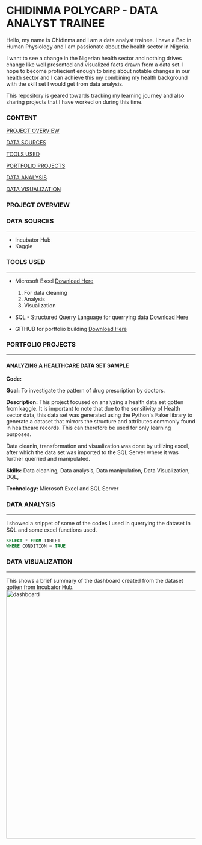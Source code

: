 # CHIDINMA POLYCARP - DATA ANALYST TRAINEE
Hello, my name is Chidinma and I am a data analyst trainee. I have a Bsc in Human Physiology and I am passionate about the health sector in Nigeria.

I want to see a change in the Nigerian health sector and nothing drives change like well presented and visualized facts drawn from a data set. I hope to become profiecient enough to bring about notable changes in our health sector and I can achieve this my combining my health background with the skill set I would get from data analysis.

This repository is geared towards tracking my learning journey and also sharing projects that I have worked on during this time.

### CONTENT
[PROJECT OVERVIEW](#project-overview)

[DATA SOURCES](#data-sources)

[TOOLS USED](tools-used)

[PORTFOLIO PROJECTS](#portfolio-projects)

[DATA ANALYSIS](#data-analysis)

[DATA VISUALIZATION](#data-visualization)

### PROJECT OVERVIEW
  
### DATA SOURCES
---
- Incubator Hub
- Kaggle
  

### TOOLS USED
---
- Microsoft Excel [Download Here](https://www.microsoft.com/en-us/microsoft-365/excel)
    1. For data cleaning
    2. Analysis
    3. Visualization
    
- SQL - Structured Querry Language for querrying data [Download Here](https://www.microsoft.com/en-us/sql-server/sql-server-downloads)
  
- GITHUB for portfolio building [Download Here](https://github.com)
  

### PORTFOLIO PROJECTS
---

#### ANALYZING A HEALTHCARE DATA SET SAMPLE
**Code:**

**Goal:** To investigate the pattern of drug prescription by doctors.

**Description:** This project focused on analyzing a health data set gotten from kaggle. It is important to note that due to the sensitivity of Health sector data, this data set was generated using the Python's Faker library to generate a dataset that mirrors the structure and attributes commonly found in healthcare records. This can therefore be used for only learning purposes.

Data cleanin, transformation and visualization  was done by utilizing excel, after which the data set was imported to the SQL Server where it was further querried and manipulated.

**Skills:** Data cleaning, Data analysis, Data manipulation, Data Visualization, DQL, 

**Technology:** Microsoft Excel and SQL Server

### DATA ANALYSIS
---
I showed a snippet of some of the codes I used in querrying the dataset in SQL and some excel functions used.

```SQL
SELECT * FROM TABLE1
WHERE CONDITION = TRUE
```
### DATA VISUALIZATION
---
This shows a brief summary of the dashboard created from the dataset gotten from Incubator Hub.
<img width="658" alt="dashboard" src="https://github.com/user-attachments/assets/b79b60ce-13d8-475a-b5d6-fe1643fa624e">

